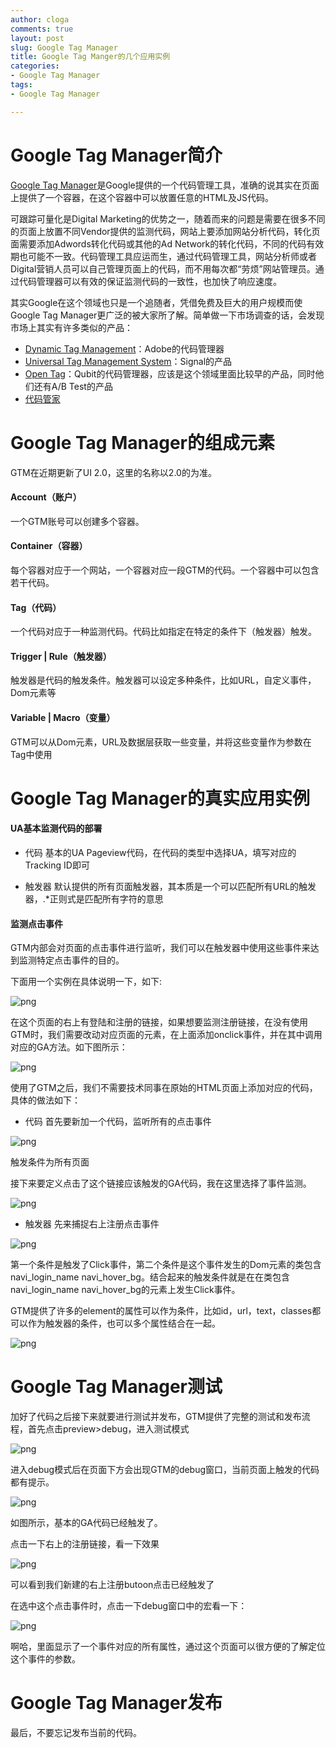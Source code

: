 ```yaml
---
author: cloga
comments: true
layout: post
slug: Google Tag Manager
title: Google Tag Manger的几个应用实例
categories:
- Google Tag Manager
tags:
- Google Tag Manager

---
```

# Google Tag Manager简介
[Google Tag Manager](https://www.google.com.hk/tagmanager/)是Google提供的一个代码管理工具，准确的说其实在页面上提供了一个容器，在这个容器中可以放置任意的HTML及JS代码。

可跟踪可量化是Digital Marketing的优势之一，随着而来的问题是需要在很多不同的页面上放置不同Vendor提供的监测代码，网站上要添加网站分析代码，转化页面需要添加Adwords转化代码或其他的Ad Network的转化代码，不同的代码有效期也可能不一致。代码管理工具应运而生，通过代码管理工具，网站分析师或者Digital营销人员可以自己管理页面上的代码，而不用每次都“劳烦”网站管理员。通过代码管理器可以有效的保证监测代码的一致性，也加快了响应速度。

其实Google在这个领域也只是一个追随者，凭借免费及巨大的用户规模而使Google Tag Manager更广泛的被大家所了解。简单做一下市场调查的话，会发现市场上其实有许多类似的产品：

- [Dynamic Tag Management](https://dtm.adobe.com/)：Adobe的代码管理器
- [Universal Tag Management System](http://www.signal.co/products/tag/)：Signal的产品
- [Open Tag](http://www.qubitproducts.com/tag-management)：Qubit的代码管理器，应该是这个领域里面比较早的产品，同时他们还有A/B Test的产品
- [代码管家](http://web.tagmanager.cn/)

# Google Tag Manager的组成元素

GTM在近期更新了UI 2.0，这里的名称以2.0的为准。

#### Account（账户）
一个GTM账号可以创建多个容器。

#### Container（容器）
每个容器对应于一个网站，一个容器对应一段GTM的代码。一个容器中可以包含若干代码。

#### Tag（代码）
一个代码对应于一种监测代码。代码比如指定在特定的条件下（触发器）触发。

#### Trigger | Rule（触发器）
触发器是代码的触发条件。触发器可以设定多种条件，比如URL，自定义事件，Dom元素等

#### Variable | Macro（变量）
GTM可以从Dom元素，URL及数据层获取一些变量，并将这些变量作为参数在Tag中使用

# Google Tag Manager的真实应用实例

#### UA基本监测代码的部署

- 代码
基本的UA Pageview代码，在代码的类型中选择UA，填写对应的Tracking ID即可

- 触发器
默认提供的所有页面触发器，其本质是一个可以匹配所有URL的触发器，.*正则式是匹配所有字符的意思

#### 监测点击事件

GTM内部会对页面的点击事件进行监听，我们可以在触发器中使用这些事件来达到监测特定点击事件的目的。

下面用一个实例在具体说明一下，如下:

![png](http://cloga.info/files/reg_login.png)

在这个页面的右上有登陆和注册的链接，如果想要监测注册链接，在没有使用GTM时，我们需要改动对应页面的元素，在上面添加onclick事件，并在其中调用对应的GA方法。如下图所示：

![png](http://cloga.info/files/manul_onclick.png)

使用了GTM之后，我们不需要技术同事在原始的HTML页面上添加对应的代码，具体的做法如下：

- 代码
首先要新加一个代码，监听所有的点击事件

![png](http://cloga.info/files/click_listener.png)

触发条件为所有页面


接下来要定义点击了这个链接应该触发的GA代码，我在这里选择了事件监测。

![png](http://cloga.info/files/event_config.png)

- 触发器
先来捕捉右上注册点击事件

![png](http://cloga.info/files/reg_right_top_trigger.png)

第一个条件是触发了Click事件，第二个条件是这个事件发生的Dom元素的类包含navi\_login\_name navi\_hover\_bg。结合起来的触发条件就是在在类包含navi\_login\_name navi\_hover\_bg的元素上发生Click事件。

GTM提供了许多的element的属性可以作为条件，比如id，url，text，classes都可以作为触发器的条件，也可以多个属性结合在一起。

![png](http://cloga.info/files/element_conditions.png)

# Google Tag Manager测试

加好了代码之后接下来就要进行测试并发布，GTM提供了完整的测试和发布流程，首先点击preview>debug，进入测试模式

![png](http://cloga.info/files/gtm_debug.png)

进入debug模式后在页面下方会出现GTM的debug窗口，当前页面上触发的代码都有提示。

![png](http://cloga.info/files/gtm_debug1.png)

如图所示，基本的GA代码已经触发了。

点击一下右上的注册链接，看一下效果

![png](http://cloga.info/files/gtm_debug2.png)

可以看到我们新建的右上注册butoon点击已经触发了

在选中这个点击事件时，点击一下debug窗口中的宏看一下：

![png](http://cloga.info/files/gtm_debug3.png)

啊哈，里面显示了一个事件对应的所有属性，通过这个页面可以很方便的了解定位这个事件的参数。

# Google Tag Manager发布

最后，不要忘记发布当前的代码。
